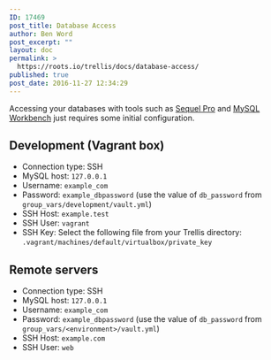 ```yaml
---
ID: 17469
post_title: Database Access
author: Ben Word
post_excerpt: ""
layout: doc
permalink: >
  https://roots.io/trellis/docs/database-access/
published: true
post_date: 2016-11-27 12:34:29
---
```

Accessing your databases with tools such as [Sequel Pro](https://www.sequelpro.com/) and [MySQL Workbench](https://dev.mysql.com/downloads/workbench/) just requires some initial configuration.

## Development (Vagrant box)

* Connection type: SSH
* MySQL host: `127.0.0.1`
* Username: `example_com`
* Password: `example_dbpassword` (use the value of `db_password` from `group_vars/development/vault.yml`)
* SSH Host: `example.test`
* SSH User: `vagrant`
* SSH Key: Select the following file from your Trellis directory: `.vagrant/machines/default/virtualbox/private_key`

## Remote servers

* Connection type: SSH
* MySQL host: `127.0.0.1`
* Username: `example_com`
* Password: `example_dbpassword` (use the value of `db_password` from `group_vars/<environment>/vault.yml`)
* SSH Host: `example.com`
* SSH User: `web`